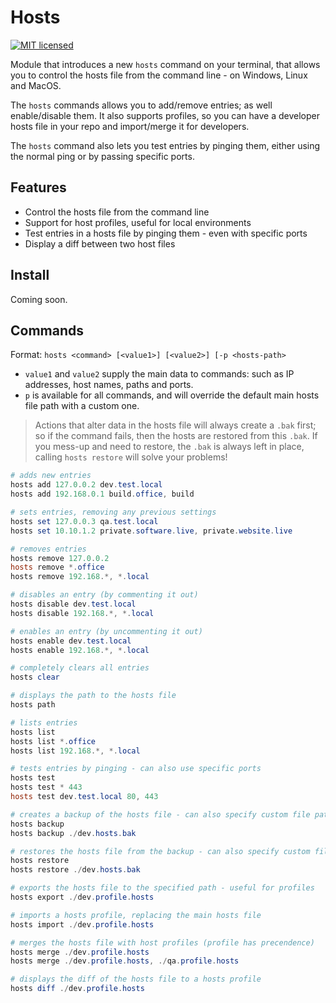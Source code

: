 # Hosts

[![MIT licensed](https://img.shields.io/badge/license-MIT-blue.svg)](https://raw.githubusercontent.com/Badgerati/PoshHosts/master/LICENSE.txt)

Module that introduces a new `hosts` command on your terminal, that allows you to control the hosts file from the command line - on Windows, Linux and MacOS.

The `hosts` commands allows you to add/remove entries; as well enable/disable them. It also supports profiles, so you can have a developer hosts file in your repo and import/merge it for developers.

The `hosts` command also lets you test entries by pinging them, either using the normal ping or by passing specific ports.

## Features

* Control the hosts file from the command line
* Support for host profiles, useful for local environments
* Test entries in a hosts file by pinging them - even with specific ports
* Display a diff between two host files

## Install

Coming soon.

## Commands

Format: `hosts <command> [<value1>] [<value2>] [-p <hosts-path>`

* `value1` and `value2` supply the main data to commands: such as IP addresses, host names, paths and ports.
* `p` is available for all commands, and will override the default main hosts file path with a custom one.

> Actions that alter data in the hosts file will always create a `.bak` first; so if the command fails, then the hosts are restored from this `.bak`. If you mess-up and need to restore, the `.bak` is always left in place, calling `hosts restore` will solve your problems!

```powershell
# adds new entries
hosts add 127.0.0.2 dev.test.local
hosts add 192.168.0.1 build.office, build

# sets entries, removing any previous settings
hosts set 127.0.0.3 qa.test.local
hosts set 10.10.1.2 private.software.live, private.website.live

# removes entries
hosts remove 127.0.0.2
hosts remove *.office
hosts remove 192.168.*, *.local

# disables an entry (by commenting it out)
hosts disable dev.test.local
hosts disable 192.168.*, *.local

# enables an entry (by uncommenting it out)
hosts enable dev.test.local
hosts enable 192.168.*, *.local

# completely clears all entries
hosts clear

# displays the path to the hosts file
hosts path

# lists entries
hosts list
hosts list *.office
hosts list 192.168.*, *.local

# tests entries by pinging - can also use specific ports
hosts test
hosts test * 443
hosts test dev.test.local 80, 443

# creates a backup of the hosts file - can also specify custom file path
hosts backup
hosts backup ./dev.hosts.bak

# restores the hosts file from the backup - can also specify custom file path
hosts restore
hosts restore ./dev.hosts.bak

# exports the hosts file to the specified path - useful for profiles
hosts export ./dev.profile.hosts

# imports a hosts profile, replacing the main hosts file
hosts import ./dev.profile.hosts

# merges the hosts file with host profiles (profile has precendence)
hosts merge ./dev.profile.hosts
hosts merge ./dev.profile.hosts, ./qa.profile.hosts

# displays the diff of the hosts file to a hosts profile
hosts diff ./dev.profile.hosts
```